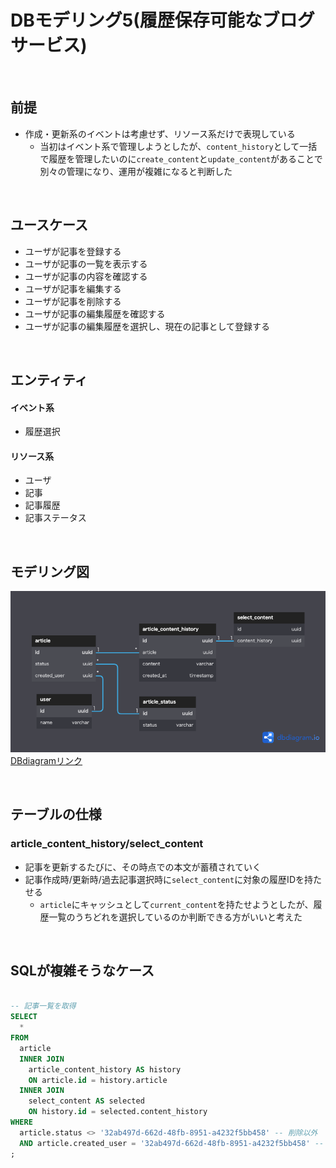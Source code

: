 # DBモデリング5(履歴保存可能なブログサービス)

<br>

## 前提
- 作成・更新系のイベントは考慮せず、リソース系だけで表現している
  - 当初はイベント系で管理しようとしたが、`content_history`として一括で履歴を管理したいのに`create_content`と`update_content`があることで別々の管理になり、運用が複雑になると判断した


<br>

## ユースケース
- ユーザが記事を登録する
- ユーザが記事の一覧を表示する
- ユーザが記事の内容を確認する
- ユーザが記事を編集する
- ユーザが記事を削除する
- ユーザが記事の編集履歴を確認する
- ユーザが記事の編集履歴を選択し、現在の記事として登録する

<br>

## エンティティ
#### イベント系
- 履歴選択


#### リソース系
- ユーザ
- 記事
- 記事履歴
- 記事ステータス

<br>

## モデリング図
![モデリング図](再DBモデリング5.png)
[DBdiagramリンク](https://dbdiagram.io/d/6315a0fc0911f91ba5360492)

<br>

## テーブルの仕様

### article_content_history/select_content
- 記事を更新するたびに、その時点での本文が蓄積されていく
- 記事作成時/更新時/過去記事選択時に`select_content`に対象の履歴IDを持たせる
  - `article`にキャッシュとして`current_content`を持たせようとしたが、履歴一覧のうちどれを選択しているのか判断できる方がいいと考えた

<br>

## SQLが複雑そうなケース
```SQL

-- 記事一覧を取得
SELECT
  *
FROM
  article
  INNER JOIN
    article_content_history AS history
    ON article.id = history.article
  INNER JOIN
    select_content AS selected
    ON history.id = selected.content_history
WHERE
  article.status <> '32ab497d-662d-48fb-8951-a4232f5bb458' -- 削除以外
  AND article.created_user = '32ab497d-662d-48fb-8951-a4232f5bb458' -- 指定ユーザ
;

```
